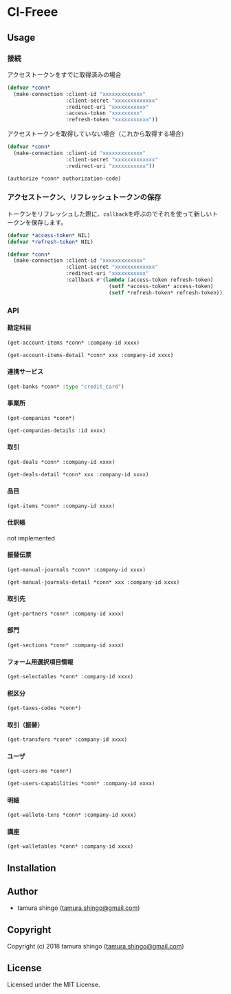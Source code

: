 # Cl-Freee

## Usage

### 接続

アクセストークンをすでに取得済みの場合

```lisp
(defvar *conn*
  (make-connection :client-id "xxxxxxxxxxxxx"
                   :client-secret "xxxxxxxxxxxxx"
                   :redirect-uri "xxxxxxxxxxx"
                   :access-token "xxxxxxxxx"
                   :refresh-token "xxxxxxxxxxx"))
```

アクセストークンを取得していない場合（これから取得する場合）

```lisp
(defvar *conn*
  (make-connection :client-id "xxxxxxxxxxxxx"
                   :client-secret "xxxxxxxxxxxxx"
                   :redirect-uri "xxxxxxxxxxx"))

(authorize *conn* authorization-code)
```

### アクセストークン、リフレッシュトークンの保存

トークンをリフレッシュした際に、`callback`を呼ぶのでそれを使って新しいトークンを保存します。


```lisp
(defvar *access-token* NIL)
(defvar *refresh-token* NIL)

(defvar *conn*
  (make-connection :client-id "xxxxxxxxxxxxx"
                   :client-secret "xxxxxxxxxxxxx"
                   :redirect-uri "xxxxxxxxxxx"
                   :callback #'(lambda (access-token refresh-token)
                                 (setf *access-token* access-token)
                                 (setf *refresh-token* refresh-token))))
```

### API

#### 勘定科目

```lisp
(get-account-items *conn* :company-id xxxx)
```

```lisp
(get-account-items-detail *conn* xxx :company-id xxxx)
```

#### 連携サービス

```lisp
(get-banks *conn* :type "credit_card")
```

#### 事業所

```lisp
(get-companies *conn*)
```

```lisp
(get-companies-details :id xxxx)
```

#### 取引

```lisp
(get-deals *conn* :company-id xxxx)
```

```lisp
(get-deals-detail *conn* xxx :company-id xxxx)
```

#### 品目

```lisp
(get-items *conn* :company-id xxxx)
```

#### 仕訳帳

not implemented

#### 振替伝票

```lisp
(get-manual-journals *conn* :company-id xxxx)
```

```lisp
(get-manual-journals-detail *conn* xxx :company-id xxxx)
```

#### 取引先

```lisp
(get-partners *conn* :company-id xxxx)
```

#### 部門

```lisp
(get-sections *conn* :company-id xxxx)
```

#### フォーム用選択項目情報

```lisp
(get-selectables *conn* :company-id xxxx)
```

#### 税区分

```lisp
(get-taxes-codes *conn*)
```

#### 取引（振替）

```lisp
(get-transfers *conn* :company-id xxxx)
```

#### ユーザ

```lisp
(get-users-me *conn*)
```

```lisp
(get-users-capabilities *conn* :company-id xxxx)
```

#### 明細

```lisp
(get-wallete-txns *conn* :company-id xxxx)
```

#### 講座

```lisp
(get-walletables *conn* :company-id xxxx)
```


## Installation

## Author

* tamura shingo (tamura.shingo@gmail.com)

## Copyright

Copyright (c) 2018 tamura shingo (tamura.shingo@gmail.com)

## License

Licensed under the MIT License.
